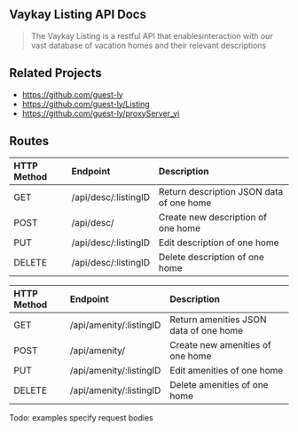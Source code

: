 **Vaykay Listing API Docs**
----
> The Vaykay Listing is a restful API that enablesinteraction with our vast database of vacation homes and their relevant descriptions

## Related Projects

  - https://github.com/guest-ly
  - https://github.com/guest-ly/Listing
  - https://github.com/guest-ly/proxyServer_yi

## Routes

| HTTP Method   | Endpoint                           | Description                                       |
|:--------------|:-----------------------------------|:--------------------------------------------------|
| GET           | /api/desc/:listingID               | Return description JSON data of one home          |
| POST          | /api/desc/                         | Create new description of one home                |
| PUT           | /api/desc/:listingID               | Edit description of one home                      |
| DELETE        | /api/desc/:listingID               | Delete description of one home                    |

| HTTP Method   | Endpoint                           | Description                                       |
|:--------------|:-----------------------------------|:--------------------------------------------------|
| GET           | /api/amenity/:listingID            | Return amenities JSON data of one home          |
| POST          | /api/amenity/                      | Create new amenities of one home                |
| PUT           | /api/amenity/:listingID            | Edit amenities of one home                      |
| DELETE        | /api/amenity/:listingID            | Delete amenities of one home                    |

Todo: examples
specify request bodies
